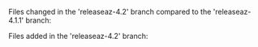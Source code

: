 Files changed in the 'releaseaz-4.2' branch compared to the 'releaseaz-4.1.1' branch:


Files added in the 'releaseaz-4.2' branch:


